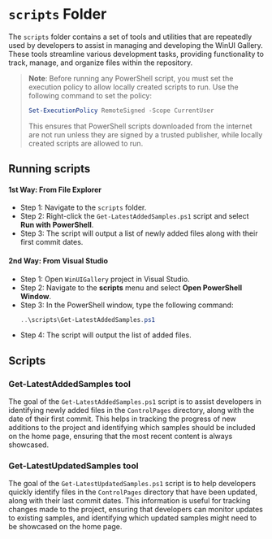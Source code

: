 # `scripts` Folder

The `scripts` folder contains a set of tools and utilities that are repeatedly used by developers to assist in managing and developing the WinUI Gallery. These tools streamline various development tasks, providing functionality to track, manage, and organize files within the repository.

> **Note**: Before running any PowerShell script, you must set the execution policy to allow locally created scripts to run. Use the following command to set the policy:
> 
> ```powershell
> Set-ExecutionPolicy RemoteSigned -Scope CurrentUser
> ```
> This ensures that PowerShell scripts downloaded from the internet are not run unless they are signed by a trusted publisher, while locally created scripts are allowed to run.


## Running scripts

#### 1st Way: From File Explorer
- Step 1: Navigate to the `scripts` folder.
- Step 2: Right-click the `Get-LatestAddedSamples.ps1` script and select **Run with PowerShell**.
- Step 3: The script will output a list of newly added files along with their first commit dates.

#### 2nd Way: From Visual Studio
- Step 1: Open `WinUIGallery` project in Visual Studio.
- Step 2: Navigate to the **scripts** menu and select **Open PowerShell Window**.
- Step 3: In the PowerShell window, type the following command:
  ```powershell
  ..\scripts\Get-LatestAddedSamples.ps1
  ```
- Step 4: The script will output the list of added files.

## Scripts

### Get-LatestAddedSamples tool

The goal of the `Get-LatestAddedSamples.ps1` script is to assist developers in identifying newly added files in the `ControlPages` directory, along with the date of their first commit. This helps in tracking the progress of new additions to the project and identifying which samples should be included on the home page, ensuring that the most recent content is always showcased.

### Get-LatestUpdatedSamples tool

The goal of the `Get-LatestUpdatedSamples.ps1` script is to help developers quickly identify files in the `ControlPages` directory that have been updated, along with their last commit dates. This information is useful for tracking changes made to the project, ensuring that developers can monitor updates to existing samples, and identifying which updated samples might need to be showcased on the home page.